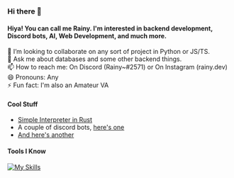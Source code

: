 ### Hi there 👋

#### Hiya! You can call me Rainy. I'm interested in backend development, Discord bots, AI, Web Development, and much more.

👯 I’m looking to collaborate on any sort of project in Python or JS/TS.\
💬 Ask me about databases and some other backend things.\
📫 How to reach me: On Discord (Rainy~#2571) or On Instagram (rainy.dev)\
😄 Pronouns: Any\
⚡ Fun fact: I'm also an Amateur VA

#### Cool Stuff
- [Simple Interpreter in Rust](https://github.com/laserzz/BasedScript)
- A couple of discord bots, [here's one](https://github.com/laserzz/rainbot)
- [And here's another](https://github.com/laserzz/Barri)

#### Tools I Know

[![My Skills](https://skillicons.dev/icons?i=rust,py,js,ts,html,css,prisma,postgres,nodejs,linux,raspberrypi,discord,vscode,sqlite,mongodb,eclipse,bash)](https://skillicons.dev)
